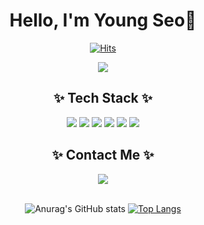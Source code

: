 <div align="center">

# Hello, I'm Young Seo👏

[![Hits](https://hits.seeyoufarm.com/api/count/incr/badge.svg?url=https%3A%2F%2Fgithub.com%2Fseozero00&count_bg=%23F29A9AE7&title_bg=%23F68383&icon=waze.svg&icon_color=%23E7E7E7&title=hits&edge_flat=false)](https://github.com/seozero00)

<img src="https://i.namu.wiki/i/hy-7UA_ryikUeAzhhIK3pkOcYlrSaDX1hmi3SfvCDS6ilG58S77zLZZAtRtj-Q4jT61HSF669_9waeZ33RoBTg.gif" />

## ✨ Tech Stack ✨

<div>
    <img src="https://img.shields.io/badge/HTML-E34F26?style=flat-square&logo=HTML5&logoColor=white"/>
    <img src="https://img.shields.io/badge/CSS-F68212?style=flat-square&logo=CSS3&logoColor=white"/>
    <img src="https://img.shields.io/badge/Python-3766AB?style=flat-square&logo=Python&logoColor=white"/>
    <img src="https://img.shields.io/badge/C-FFD700?style=flat-square&logo=C&logoColor=white"/>
    <img src="https://img.shields.io/badge/C++-FF69B4?style=flat-square&logo=C%2B%2B&logoColor=white"/>
    <img src="https://img.shields.io/badge/MATLAB-A6D785?style=flat-square&logo=MathWorks&logoColor=white"/>
</div>

## ✨ Contact Me ✨

<div>
  <a href="mailto:seozero0010@gmail.com"><img src="https://img.shields.io/badge/Gmail-d14836?style=flat-square&logo=Gmail&logoColor=white&link=seozero0010@gmail.com"/></a>
</div>

<br />

![Anurag's GitHub stats](https://github-readme-stats.vercel.app/api?username=seozero00&show_icons=true&theme=dracula)
[![Top Langs](https://github-readme-stats.vercel.app/api/top-langs/?username=seozero00&layout=compact)](https://github.com/seozero00/github-readme-stats)

</div>

